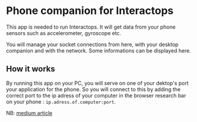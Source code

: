 # Phone companion for Interactops
This app is needed to run Interactops. It will get data from your phone sensors such as accelerometer, gyroscope etc. 

You will manage your socket connections from here, with your desktop companion and with the network.
Some informations can be displayed here.

## How it works
By running this app on your PC, you will serve on one of your dektop's port your application for the phone. So you will connect to this by adding the correct port to the ip adress of your computer in the browser research bar on your phone : ``ip.adress.of.computer:port``.

NB: [medium article](https://medium.com/@getflourish/from-mobile-to-desktop-cross-device-communication-using-websockets-f9c48f669c8)